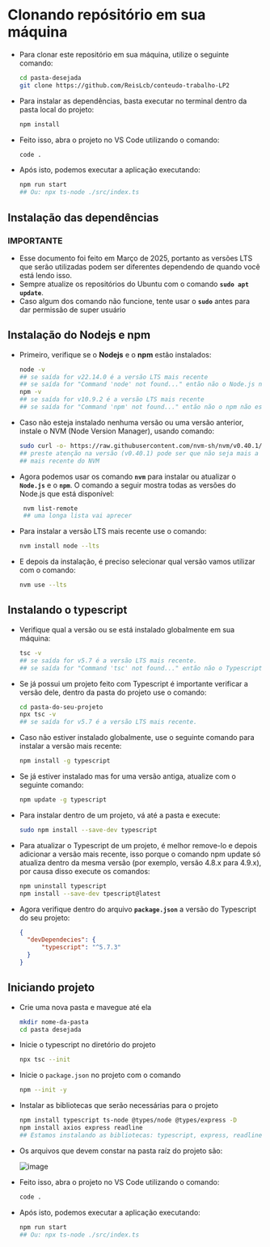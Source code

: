 # Clonando repósitório em sua máquina
- Para clonar este repositório em sua máquina, utilize o seguinte comando:
   ```bash
   cd pasta-desejada 
   git clone https://github.com/ReisLcb/conteudo-trabalho-LP2
   ```

- Para instalar as dependências, basta executar no terminal dentro da pasta local do projeto:
  ```bash
  npm install
  ```

- Feito isso, abra o projeto no VS Code utilizando o comando:
  ```bash
  code .
  ```

- Após isto, podemos executar a aplicação executando:
  ```bash
  npm run start
  ## Ou: npx ts-node ./src/index.ts
  ```

## Instalação das dependências 
### IMPORTANTE
- Esse documento foi feito em Março de 2025, portanto as versões LTS que serão utilizadas podem ser diferentes dependendo de quando você está lendo isso.
- Sempre atualize os repositórios do Ubuntu com o comando **`sudo apt update`**.
- Caso algum dos comando não funcione, tente usar o **`sudo`** antes para dar permissão de super usuário
  
## Instalação do Nodejs e npm
- Primeiro, verifique se o **Nodejs** e o **npm** estão instalados:
   ```bash
   node -v
   ## se saída for v22.14.0 é a versão LTS mais recente
   ## se saída for "Command 'node' not found..." então não o Node.js não está instalado
   npm -v
   ## se saída for v10.9.2 é a versão LTS mais recente
   ## se saída for "Command 'npm' not found..." então não o npm não está instalado
   ```
- Caso não esteja instalado nenhuma versão ou uma versão anterior, instale o NVM (Node Version Manager), usando comando:
  ```bash
  sudo curl -o- https://raw.githubusercontent.com/nvm-sh/nvm/v0.40.1/install.sh | bash source ~/.bashrc
  ## preste atenção na versão (v0.40.1) pode ser que não seja mais a versão
  ## mais recente do NVM
  ```
  
- Agora podemos usar os comando **`nvm`** para instalar ou atualizar o **`Node.js`** e o **`npm`**. O comando a seguir mostra todas as versões do Node.js que está disponível:
  ```bash
   nvm list-remote
   ## uma longa lista vai aprecer
  ```
  
- Para instalar a versão LTS mais recente use o comando:
  ```bash
  nvm install node --lts
  ```
  
- E depois da instalação, é preciso selecionar qual versão vamos utilizar com o comando:
  ```bash
  nvm use --lts
  ```

## Instalando o typescript
- Verifique qual a versão ou se está instalado globalmente em sua máquina:
  ```bash
  tsc -v
  ## se saída for v5.7 é a versão LTS mais recente.
  ## se saída for "Command 'tsc' not found..." então não o Typescript não está instalado.
  ```
  
- Se já possui um projeto feito com Typescript é importante verificar a versão dele, dentro da pasta do projeto use o comando:
  ```bash
  cd pasta-do-seu-projeto
  npx tsc -v
  ## se saída for v5.7 é a versão LTS mais recente.
  ```
  
- Caso não estiver instalado globalmente, use o seguinte comando para instalar a versão mais recente:
  ```bash
  npm install -g typescript
  ```
  
- Se já estiver instalado mas for uma versão antiga, atualize com o seguinte comando:
  ```bash
  npm update -g typescript
  ```
  
- Para instalar dentro de um projeto, vá até a pasta e execute:
  ```bash
  sudo npm install --save-dev typescript
  ```
  
- Para atualizar o Typescript de um projeto, é melhor remove-lo e depois adicionar a versão mais recente, isso porque o comando npm update só atualiza dentro da mesma versão (por exemplo, versão 4.8.x para 4.9.x), por causa disso execute os comandos:
  ```bash
  npm uninstall typescript
  npm install --save-dev tpescript@latest
  ```
  
- Agora verifique dentro do arquivo **`package.json`** a versão do Typescript do seu projeto:
  ```JSON
  {
	"devDependecies": {
		"typescript": "^5.7.3"
	}
  }
  ```

## Iniciando projeto
- Crie uma nova pasta e mavegue até ela
   ```bash
   mkdir nome-da-pasta
   cd pasta desejada
   ```
- Inicie o typescript no diretório do projeto
   ```bash
   npx tsc --init
   ```
- Inicie o `package.json` no projeto com o comando
   ```bash
   npm --init -y
   ```
  
- Instalar as bibliotecas que serão necessárias para o projeto
  ```bash
  npm install typescript ts-node @types/node @types/express -D
  npm install axios express readline
  ## Estamos instalando as bibliotecas: typescript, express, readline e axios
  ```

- Os arquivos que devem constar na pasta raíz do projeto são:
  
  ![image](https://github.com/user-attachments/assets/9417c7af-8010-4229-96ce-f33a68e59737)

- Feito isso, abra o projeto no VS Code utilizando o comando:
  ```bash
  code .
  ```

- Após isto, podemos executar a aplicação executando:
  ```bash
  npm run start
  ## Ou: npx ts-node ./src/index.ts
  ```

